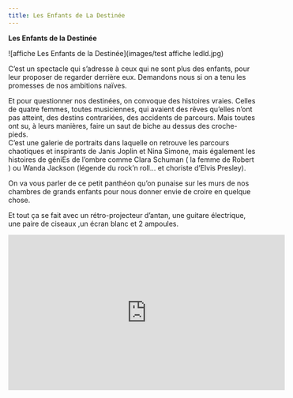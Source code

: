 ```yaml
---
title: Les Enfants de La Destinée
---
```

**Les Enfants de la Destinée**

![affiche Les Enfants de la Destinée](images/test affiche ledld.jpg)

C’est un spectacle qui s’adresse à ceux qui ne sont plus des enfants, pour leur proposer de regarder derrière eux. 
Demandons nous si on a tenu les promesses de nos ambitions naïves.

Et pour questionner nos destinées, on convoque des histoires vraies. 
Celles de quatre femmes, toutes musiciennes, qui avaient des rêves qu’elles n’ont pas atteint, des destins contrariées, des accidents de parcours. 
Mais toutes ont su, à leurs manières, faire un saut de biche au dessus des croche-pieds.  
C’est une galerie de portraits dans laquelle on retrouve les parcours chaotiques et inspirants de Janis Joplin et Nina Simone, mais également les histoires de géniEs de l’ombre comme Clara Schuman ( la femme de Robert ) ou Wanda Jackson (légende du rock’n roll… et choriste d’Elvis Presley).

On va vous parler de ce petit panthéon qu’on punaise sur les murs de nos chambres de grands enfants pour nous donner envie de croire en quelque chose. 

Et tout ça se fait avec un rétro-projecteur d’antan, une guitare électrique, une paire de ciseaux ,un écran blanc et 2 ampoules. 

<iframe width="560" height="315" src="https://www.youtube.com/embed/O2ERxNmiDUI" title="YouTube video player" frameborder="0" allow="accelerometer; autoplay; clipboard-write; encrypted-media; gyroscope; picture-in-picture; web-share" allowfullscreen></iframe>